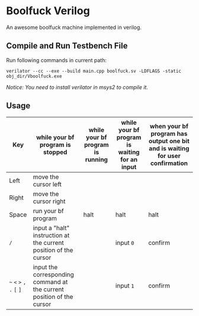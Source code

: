 # Boolfuck Verilog

An awesome boolfuck machine implemented in verilog.

## Compile and Run Testbench File

Run following commands in current path:

```
verilator --cc --exe --build main.cpp boolfuck.sv -LDFLAGS -static
obj_dir/Vboolfuck.exe
```

*Notice: You need to install verilator in msys2 to compile it.*

## Usage

| Key | while your bf program is stopped | while your bf program is running | while your bf program is waiting for an input | when your bf program has output one bit and is waiting for user confirmation |
| --- | --- | --- | --- | --- |
| Left | move the cursor left | | | |
| Right | move the cursor right | | | |
| Space | run your bf program | halt | halt | halt |
| `/` | input a "halt" instruction at the current position of the cursor | | input `0` | confirm |
| `~` `<` `>` `,` `.` `[` `]` | input the corresponding command at the current position of the cursor | | input `1` | confirm |
